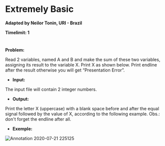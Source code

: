 # Extremely Basic

**Adapted by Neilor Tonin, URI - Brazil**

**Timelimit: 1**
#

**Problem:**

Read 2 variables, named A and B and make the sum of these two variables, assigning its result to the variable X. Print X as shown below. Print endline after the result otherwise you will get “Presentation Error”.

- **Input:**

The input file will contain 2 integer numbers.

- **Output:**

Print the letter X (uppercase) with a blank space before and after the equal signal followed by the value of X, according to the following example.
Obs.: don't forget the endline after all.

- **Exemple:**

![Annotation 2020-07-21 225125](https://user-images.githubusercontent.com/68206376/88124997-baf64c00-cba4-11ea-9b19-8dedae22436a.jpg)
